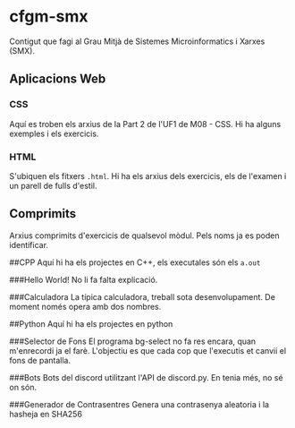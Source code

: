 # cfgm-smx
Contigut que fagi al Grau Mitjà de Sistemes Microinformatics i Xarxes (SMX).

## Aplicacions Web
### CSS
Aquí es troben els arxius de la Part 2 de l'UF1 de M08 - CSS.
Hi ha alguns exemples i els exercicis.

### HTML
S'ubiquen els fitxers `.html`.
Hi ha els arxius dels exercicis, els de l'examen i un parell de fulls d'estil.

## Comprimits
Arxius comprimits d'exercicis de qualsevol mòdul. Pels noms ja es poden identificar.

##CPP
Aquí hi ha els projectes en C++, els executales són els `a.out`

###Hello World!
No li fa falta explicació.

###Calculadora
La típica calculadora, treball sota desenvolupament.
De moment només opera amb dos nombres.

##Python
Aquí hi ha els projectes en python

###Selector de Fons
El programa bg-select no fa res encara, quan m'enrecordi ja el farè.
L'objectiu es que cada cop que l'executis et canvii el fons de pantalla.

###Bots
Bots del discord utilitzant l'API de discord.py.
En tenia més, no sé on són.

###Generador de Contrasentres
Genera una contrasenya aleatoria i la hasheja en SHA256

